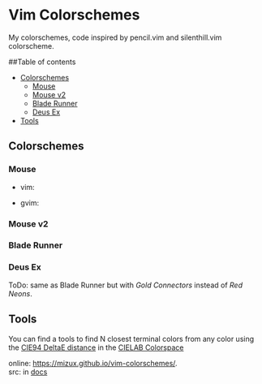 # Vim Colorschemes
My colorschemes, code inspired by pencil.vim and silenthill.vim colorscheme.

##Table of contents

* [Colorschemes](#colorschemes)
  * [Mouse](#mouse)
  * [Mouse v2](#mouse-v2)
  * [Blade Runner](#blade-runner)
  * [Deus Ex](#deus-ex)
* [Tools](#tools)

## Colorschemes

### Mouse
* vim:

* gvim:

### Mouse v2


### Blade Runner

### Deus Ex
ToDo: same as Blade Runner but with *Gold Connectors* instead of *Red Neons*.

## Tools
You can find a tools to find N closest terminal colors from any color using the
[CIE94 DeltaE distance](https://en.wikipedia.org/wiki/Color_difference#CIE94) in the
[CIELAB Colorspace](https://en.wikipedia.org/wiki/CIELAB_color_space)

online: https://mizux.github.io/vim-colorschemes/.  
src: in [docs](docs)
